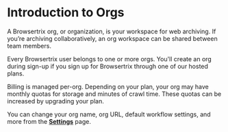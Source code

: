 # Introduction to Orgs

A Browsertrix org, or organization, is your workspace for web archiving. If you’re archiving collaboratively, an org workspace can be shared between team members.

Every Browsertrix user belongs to one or more orgs. You'll create an org during sign-up if you sign up for Browsertrix through one of our hosted plans.

Billing is managed per-org. Depending on your plan, your org may have monthly quotas for storage and minutes of crawl time. These quotas can be increased by upgrading your plan.

You can change your org name, org URL, default workflow settings, and more from the [**Settings**](./org-settings.md) page.
